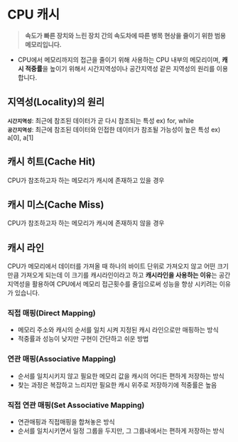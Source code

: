 # CPU 캐시
> **속도가 빠른 장치와 느린 장치 간의 속도차에 따른 병목 현상을 줄이기 위한 범용 메모리입니다.**
- CPU에서 메모리까지의 접근을 줄이기 위해 사용하는 CPU 내부의 메모리이며, **캐시 적중률**을 높이기 위해서 시간지역성이나 공간지역성 같은 지역성의 원리를 이용합니다.

## 지역성(Locality)의 원리
**`시간지역성`**: 최근에 참조된 데이터가 곧 다시 참조되는 특성 ex) for, while   
**`공간지역성`**: 최근에 참조된 데이터와 인접한 데이터가 참조될 가능성이 높은 특성 ex) a[0], a[1]

## 캐시 히트(Cache Hit)
CPU가 참조하고자 하는 메모리가 캐시에 존재하고 있을 경우

## 캐시 미스(Cache Miss)
CPU가 참조하고자 하는 메모리가 캐시에 존재하지 않을 경우

## 캐시 라인
CPU가 메모리에서 데이터를 가져올 때 하나의 바이트 단위로 가져오지 않고 어떤 크기만큼 가져오게 되는데 이 크기를 캐시라인이라고 하고 **캐시라인을 사용하는 이유**는 공간지역성을 활용하여 CPU에서 메모리 접근횟수를 줄임으로써 성능을 향상 시키려는 이유가 있습니다.

### 직접 매핑(Direct Mapping)
- 메모리 주소와 캐시의 순서를 일치 시켜 지정된 캐시 라인으로만 매핑하는 방식
- 적중률과 성능이 낮지만 구현이 간단하고 쉬운 방법

### 연관 매핑(Associative Mapping)
- 순서를 일치시키지 않고 필요한 메모리 값을 캐시의 어디든 편하게 저장하는 방식
- 찾는 과정은 복잡하고 느리지만 필요한 캐시 위주로 저장하기에 적중률은 높음

### 직접 연관 매핑(Set Associative Mapping)
- 연관매핑과 직접매핑을 합쳐놓은 방식
- 순서를 일치시키면서 일정 그룹을 두지만, 그 그룹내에서는 편하게 저장하는 방식
